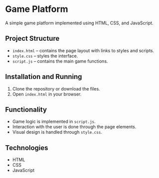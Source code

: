 # Game Platform

A simple game platform implemented using HTML, CSS, and JavaScript.

## Project Structure

- `index.html` – contains the page layout with links to styles and scripts.
- `style.css` – styles the interface.
- `script.js` – contains the main game functions.

## Installation and Running

1. Clone the repository or download the files.
2. Open `index.html` in your browser.

## Functionality

- Game logic is implemented in `script.js`.
- Interaction with the user is done through the page elements.
- Visual design is handled through `style.css`.

## Technologies

- HTML
- CSS
- JavaScript
